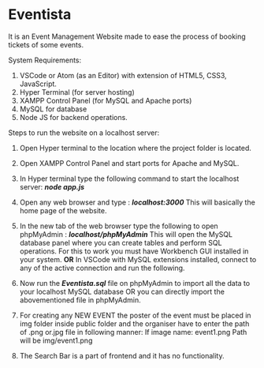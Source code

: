 # Eventista
It is an Event Management Website made to ease the process of booking tickets of some events.

System Requirements:
1. VSCode or Atom (as an Editor) with extension of HTML5, CSS3,
JavaScript.
2. Hyper Terminal (for server hosting)
3. XAMPP Control Panel (for MySQL and Apache ports)
4. MySQL for database
5. Node JS for backend operations.

Steps to run the website on a localhost server:
1. Open Hyper terminal to the location where the project folder is located.

2. Open XAMPP Control Panel and start ports for Apache and MySQL.

3. In Hyper terminal type the following command to start the localhost server:
        **_node app.js_**
        
4. Open any web browser and type :
        **_localhost:3000_**
This will basically the home page of the website.

5. In the new tab of the web browser type the following to open phpMyAdmin :
        **_localhost/phpMyAdmin_**
This will open the MySQL database panel where you can create tables
and perform SQL operations. For this to work you must have Workbench GUI
installed in your system.
            **OR**
In VSCode with MySQL extensions installed, connect to any of the active
connection and run the following.

6. Now run the **_Eventista.sql_** file on phpMyAdmin to import all the data to
your localhost MySQL database OR you can directly import the abovementioned
file in phpMyAdmin.

7. For creating any NEW EVENT the poster of the event must be placed in img
folder inside public folder and the organiser have to enter the path of .png
or.jpg file in following manner:
      If image name: event1.png
      Path will be img/event1.png
      
8. The Search Bar is a part of frontend and it has no functionality.
